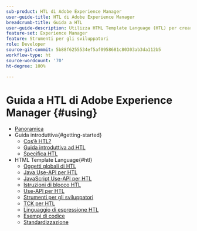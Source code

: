 ```yaml
---
sub-product: HTL di Adobe Experience Manager
user-guide-title: HTL di Adobe Experience Manager
breadcrumb-title: Guida a HTL
user-guide-description: Utilizza HTML Template Language (HTL) per creare un framework web a livello aziendale.
feature-set: Experience Manager
feature: Strumenti per gli sviluppatori
role: Developer
source-git-commit: 5b88f6255534ef5af0958681c80303ab3da112b5
workflow-type: ht
source-wordcount: '70'
ht-degree: 100%

---
```



# Guida a HTL di Adobe Experience Manager {#using}

+ [Panoramica](overview.md)
+ Guida introduttiva{#getting-started}
   + [Cos’è HTL?](update.md)
   + [Guida introduttiva ad HTL](getting-started.md)
   + [Specifica HTL](htl-specification.md)
+ HTML Template Language{#htl}
   + [Oggetti globali di HTL](global-objects.md)
   + [Java Use-API per HTL](use-api-java.md)
   + [JavaScript Use-API per HTL](use-api-javascript.md)
   + [Istruzioni di blocco HTL](block-statements.md)
   + [Use-API per HTL](use-api.md)
   + [Strumenti per gli sviluppatori](dev-tools.md)
   + [TCK per HTL](htl-tck.md)
   + [Linguaggio di espressione HTL](expression-language.md)
   + [Esempi di codice](code-samples.md)
   + [Standardizzazione](standardization.md)
